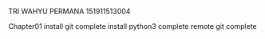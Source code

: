 TRI WAHYU PERMANA 151911513004

Chapter01
install git complete
install python3 complete
remote git complete
